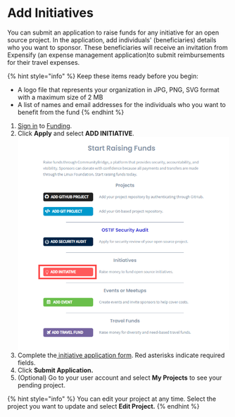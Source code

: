 # Add Initiatives

You can submit an application to raise funds for any initiative for an open source project. In the application, add individuals' \(beneficiaries\) details who you want to sponsor. These beneficiaries will receive an invitation from Expensify \(an expense management application\)to submit reimbursements for their travel expenses.

{% hint style="info" %}
Keep these items ready before you begin:

* A logo file that represents your organization in JPG, PNG, SVG format with a maximum size of 2 MB
* A list of names and email addresses for the individuals who you want to benefit from the fund
{% endhint %}

1. [Sign in](../../../sso/sign-in/) to [Funding](https://funding.communitybridge.org/).
2. Click **Apply** and select **ADD INITIATIVE**.  ![](../../../.gitbook/assets/add-initiative.png) 
3. Complete the[ initiative application form](../initiative-application.md). Red asterisks indicate required fields.
4. Click **Submit Application.**
5. \(Optional\) Go to your user account and select **My Projects** to see your pending project.

{% hint style="info" %}
You can edit your project at any time. Select the project you want to update and select **Edit Project.**
{% endhint %}

  




